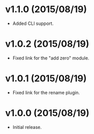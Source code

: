 # v1.1.0 (2015/08/19)

* Added CLI support.

# v1.0.2 (2015/08/19)

* Fixed link for the "add zero" module.

# v1.0.1 (2015/08/19)

* Fixed link for the rename plugin.

# v1.0.0 (2015/08/19)

* Initial release. 
